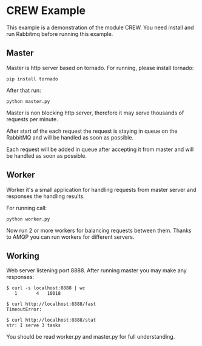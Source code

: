 CREW Example
============

This example is a demonstration of the module CREW.
You need install and run Rabbitmq before running this example.

Master
------

Master is http server based on tornado. For running, please install tornado:

	pip install tornado
	
After that run:

	python master.py
	
Master is non blocking http server, therefore it may serve thousands of requests per minute.

After start of the each request the request is staying in queue on the RabbitMQ and will be handled as soon as possible.

Each request will be added in queue after accepting it from master and will be handled as soon as possible.

	
Worker
------

Worker it's a small application for handling requests from master server and responses the handling results.

For running call:

	python worker.py

Now run 2 or more workers for balancing requests between them. Thanks to AMQP you can run workers for different servers.

Working
-------

Web server listening port 8888. After running master you may make any responses:
 
    $ curl -s localhost:8888 | wc
       1       4   10018

    $ curl http://localhost:8888/fast
	TimeoutError: 
    
    $ curl http://localhost:8888/stat
	str: I serve 3 tasks

You should be read worker.py and master.py for full understanding.
